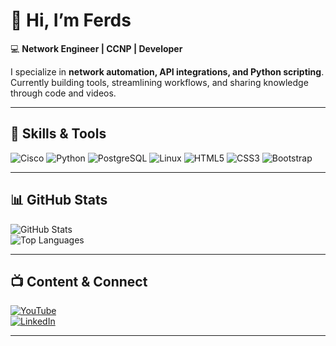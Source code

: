 # 👋 Hi, I’m Ferds

💻 **Network Engineer | CCNP | Developer**

I specialize in **network automation, API integrations, and Python scripting**.  
Currently building tools, streamlining workflows, and sharing knowledge through code and videos.  

---

## 🚀 Skills & Tools

![Cisco](https://img.shields.io/badge/Cisco-1BA0D7?style=for-the-badge&logo=cisco&logoColor=white)
![Python](https://img.shields.io/badge/Python-3776AB?style=for-the-badge&logo=python&logoColor=white)
![PostgreSQL](https://img.shields.io/badge/PostgreSQL-316192?style=for-the-badge&logo=postgresql&logoColor=white)
![Linux](https://img.shields.io/badge/Linux-FCC624?style=for-the-badge&logo=linux&logoColor=black)
![HTML5](https://img.shields.io/badge/HTML5-E34F26?style=for-the-badge&logo=html5&logoColor=white)
![CSS3](https://img.shields.io/badge/CSS3-1572B6?style=for-the-badge&logo=css3&logoColor=white)
![Bootstrap](https://img.shields.io/badge/Bootstrap-7952B3?style=for-the-badge&logo=bootstrap&logoColor=white)

---

## 📊 GitHub Stats

![GitHub Stats](https://github-readme-stats.vercel.app/api?username=ferdsformanes&show_icons=true&theme=tokyonight)  
![Top Languages](https://github-readme-stats.vercel.app/api/top-langs/?username=ferdsformanes&layout=compact&theme=tokyonight)

---

## 📺 Content & Connect

[![YouTube](https://img.shields.io/badge/YouTube-FF0000?style=for-the-badge&logo=youtube&logoColor=white)](https://youtube.com/@FerdsTechChannel)  
[![LinkedIn](https://img.shields.io/badge/LinkedIn-0077B5?style=for-the-badge&logo=linkedin&logoColor=white)](https://linkedin.com/in/ferdsformanes)

---

